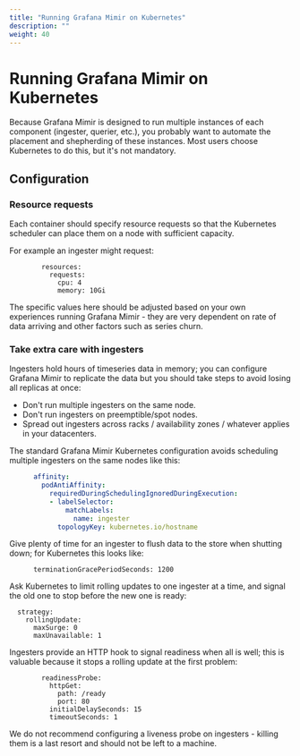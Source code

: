 ```yaml
---
title: "Running Grafana Mimir on Kubernetes"
description: ""
weight: 40
---
```


# Running Grafana Mimir on Kubernetes

Because Grafana Mimir is designed to run multiple instances of each component
(ingester, querier, etc.), you probably want to automate the placement
and shepherding of these instances. Most users choose Kubernetes to do
this, but it's not mandatory.

## Configuration

### Resource requests

Each container should specify resource requests so that the Kubernetes 
scheduler can place them on a node with sufficient capacity.

For example an ingester might request:

```
        resources:
          requests:
            cpu: 4
            memory: 10Gi
```

The specific values here should be adjusted based on your own
experiences running Grafana Mimir - they are very dependent on rate of data
arriving and other factors such as series churn.

### Take extra care with ingesters

Ingesters hold hours of timeseries data in memory; you can configure
Grafana Mimir to replicate the data but you should take steps to avoid losing
all replicas at once:

- Don't run multiple ingesters on the same node.
- Don't run ingesters on preemptible/spot nodes.
- Spread out ingesters across racks / availability zones / whatever
  applies in your datacenters.

The standard Grafana Mimir Kubernetes configuration avoids scheduling multiple ingesters
on the same nodes like this:

```yaml
      affinity:
        podAntiAffinity:
          requiredDuringSchedulingIgnoredDuringExecution:
          - labelSelector:
              matchLabels:
                name: ingester
            topologyKey: kubernetes.io/hostname
```

Give plenty of time for an ingester to flush data to the store when shutting 
down; for Kubernetes this looks like:

```
      terminationGracePeriodSeconds: 1200
```

Ask Kubernetes to limit rolling updates to one ingester at a time, and
signal the old one to stop before the new one is ready:

```
  strategy:
    rollingUpdate:
      maxSurge: 0
      maxUnavailable: 1
```

Ingesters provide an HTTP hook to signal readiness when all is well;
this is valuable because it stops a rolling update at the first
problem:

```
        readinessProbe:
          httpGet:
            path: /ready
            port: 80
          initialDelaySeconds: 15
          timeoutSeconds: 1
```

We do not recommend configuring a liveness probe on ingesters -
killing them is a last resort and should not be left to a machine.
